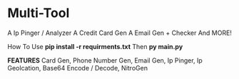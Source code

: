 # Multi-Tool
A Ip Pinger / Analyzer A Credit Card Gen A Email Gen + Checker And MORE!

How To Use 
**pip install -r requirments.txt**
Then
**py main.py**

 **FEATURES**
 Card Gen,
 Phone Number Gen,
 Email Gen,
 Ip Pinger,
 Ip Geolcation,
 Base64 Encode / Decode,
 NitroGen
